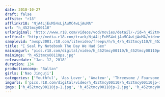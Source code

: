```yaml
---
date: 2018-10-27
draft: false
affsite: "r18"
afflinkr18: "NjA4LjEuMS4xLjAuMC4wLjAuMA"
url: "h_452tmcy00110"
urloriginal: "http://www.r18.com/videos/vod/movies/detail/-/id=h_452tmcy00110"
urlfinal: "http://media.r18.com/track/NjA4LjEuMS4xLjAuMC4wLjAuMA/videos/vod/movies/detail/-/id=h_452tmcy00110"
samplevid: "awspv3001.r18.com/litevideo/freepv/h/h_4/h_452tmcy110/h_452tmcy110_dmb_w.mp4"
title: "I Seal My Notebook The Day We Had Sex"
mainimgurl: "pics.r18.com/digital/video/h_452tmcy00110/h_452tmcy00110ps.jpg"
mainimgs: "h_452tmcy00110ps.jpg"
releasedate: "Jan. 12, 2018"
duration: 134
productioncomp: "Baltan"
girls: ['Nao Jinguji']
categories: ['Youthful', 'Ass Lover', 'Amateur', 'Threesome / Foursome', 'Deep Throat', 'Gonzo', 'Hi-Def']
imgurls: ['pics.r18.com/digital/video/h_452tmcy00110/h_452tmcy00110jp-1.jpg', 'pics.r18.com/digital/video/h_452tmcy00110/h_452tmcy00110jp-2.jpg', 'pics.r18.com/digital/video/h_452tmcy00110/h_452tmcy00110jp-3.jpg', 'pics.r18.com/digital/video/h_452tmcy00110/h_452tmcy00110jp-4.jpg', 'pics.r18.com/digital/video/h_452tmcy00110/h_452tmcy00110jp-5.jpg', 'pics.r18.com/digital/video/h_452tmcy00110/h_452tmcy00110jp-6.jpg', 'pics.r18.com/digital/video/h_452tmcy00110/h_452tmcy00110jp-7.jpg', 'pics.r18.com/digital/video/h_452tmcy00110/h_452tmcy00110jp-8.jpg', 'pics.r18.com/digital/video/h_452tmcy00110/h_452tmcy00110jp-9.jpg', 'pics.r18.com/digital/video/h_452tmcy00110/h_452tmcy00110jp-10.jpg', 'pics.r18.com/digital/video/h_452tmcy00110/h_452tmcy00110jp-11.jpg', 'pics.r18.com/digital/video/h_452tmcy00110/h_452tmcy00110jp-12.jpg', 'pics.r18.com/digital/video/h_452tmcy00110/h_452tmcy00110jp-13.jpg', 'pics.r18.com/digital/video/h_452tmcy00110/h_452tmcy00110jp-14.jpg', 'pics.r18.com/digital/video/h_452tmcy00110/h_452tmcy00110jp-15.jpg', 'pics.r18.com/digital/video/h_452tmcy00110/h_452tmcy00110jp-16.jpg', 'pics.r18.com/digital/video/h_452tmcy00110/h_452tmcy00110jp-17.jpg', 'pics.r18.com/digital/video/h_452tmcy00110/h_452tmcy00110jp-18.jpg', 'pics.r18.com/digital/video/h_452tmcy00110/h_452tmcy00110jp-19.jpg', 'pics.r18.com/digital/video/h_452tmcy00110/h_452tmcy00110jp-20.jpg']
imgs: ['h_452tmcy00110jp-1.jpg', 'h_452tmcy00110jp-2.jpg', 'h_452tmcy00110jp-3.jpg', 'h_452tmcy00110jp-4.jpg', 'h_452tmcy00110jp-5.jpg', 'h_452tmcy00110jp-6.jpg', 'h_452tmcy00110jp-7.jpg', 'h_452tmcy00110jp-8.jpg', 'h_452tmcy00110jp-9.jpg', 'h_452tmcy00110jp-10.jpg', 'h_452tmcy00110jp-11.jpg', 'h_452tmcy00110jp-12.jpg', 'h_452tmcy00110jp-13.jpg', 'h_452tmcy00110jp-14.jpg', 'h_452tmcy00110jp-15.jpg', 'h_452tmcy00110jp-16.jpg', 'h_452tmcy00110jp-17.jpg', 'h_452tmcy00110jp-18.jpg', 'h_452tmcy00110jp-19.jpg', 'h_452tmcy00110jp-20.jpg']
---
```

